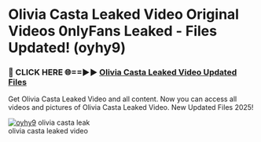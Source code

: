 # Olivia Casta Leaked Video Original Videos 0nlyFans Leaked - Files Updated! (oyhy9)

<h3>🔴 CLICK HERE 🌐==►► <a href="https://tinyurl.com/2jnfzry5" rel="nofollow">Olivia Casta Leaked Video Updated Files</a></h3>

Get Olivia Casta Leaked Video and all content. Now you can access all videos and pictures of Olivia Casta Leaked Video. New Updated Files 2025!

[![oyhy9](https://i.imgur.com/GyGTBgg.gif)](https://tinyurl.com/2jnfzry5)
olivia casta leak<br>
olivia casta leaked video